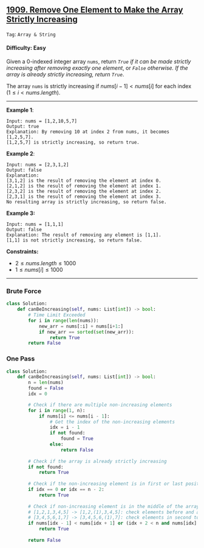 ## [1909. Remove One Element to Make the Array Strictly Increasing](https://leetcode.com/problems/remove-one-element-to-make-the-array-strictly-increasing)

```Tag```: ```Array & String```

#### Difficulty: Easy

Given a 0-indexed integer array ```nums```, return _```True``` if it can be made strictly increasing after removing exactly one element_, or _```False``` otherwise. If the array is already strictly increasing, return ```True```_.

The array ```nums``` is strictly increasing if $nums[i - 1] \lt nums[i]$ for each index ($1 \le i \lt nums.length$).

---

__Example 1__:
```
Input: nums = [1,2,10,5,7]
Output: true
Explanation: By removing 10 at index 2 from nums, it becomes [1,2,5,7].
[1,2,5,7] is strictly increasing, so return true.
```

__Example 2__:
```
Input: nums = [2,3,1,2]
Output: false
Explanation:
[3,1,2] is the result of removing the element at index 0.
[2,1,2] is the result of removing the element at index 1.
[2,3,2] is the result of removing the element at index 2.
[2,3,1] is the result of removing the element at index 3.
No resulting array is strictly increasing, so return false.
```

__Example 3:__
```
Input: nums = [1,1,1]
Output: false
Explanation: The result of removing any element is [1,1].
[1,1] is not strictly increasing, so return false.
```
 

__Constraints:__

- $2 \le nums.length \le 1000$
- $1 \le nums[i] \le 1000$

---

### Brute Force

```Python
class Solution:
    def canBeIncreasing(self, nums: List[int]) -> bool:
        # Time Limit Exceeded
        for i in range(len(nums)):
            new_arr = nums[:i] + nums[i+1:]
            if new_arr == sorted(set(new_arr)):
                return True
        return False
```

### One Pass

```Python
class Solution:
    def canBeIncreasing(self, nums: List[int]) -> bool:
        n = len(nums)
        found = False
        idx = 0

        # Check if there are multiple non-increasing elements
        for i in range(1, n):
            if nums[i] <= nums[i - 1]:
                # Get the index of the non-increasing elements
                idx = i - 1
                if not found:
                    found = True
                else:
                    return False
        
        # Check if the array is already strictly increasing
        if not found:
            return True
        
        # Check if the non-increasing element is in first or last positions
        if idx == 0 or idx == n - 2:
            return True
        
        # Check if non-increasing element is in the middle of the array
        # [1,2,1,3,4,5] -> [1,2,(1),3,4,5]: check elements before and after non-increasing element
        # [3,4,5,6,1,7] -> [3,4,5,6,(1),7]: check elements in second to last position
        if nums[idx - 1] < nums[idx + 1] or (idx + 2 < n and nums[idx] < nums[idx + 2]):
            return True
        
        return False
```
